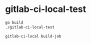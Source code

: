 # gitlab-ci-local-test

```sh
go build
./gitlab-ci-local-test
```

```
gitlab-ci-local build-job
```
